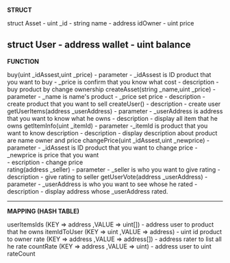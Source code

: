 **STRUCT**

struct Asset
	- uint _id
	- string name
	- address  idOwner
	- uint price


struct User
	- address wallet
	- uint balance
---


**FUNCTION**

buy(uint _idAssest,uint _price) 
	- parameter
		- _idAssest is ID product that you want to buy
		- _price is confirm that you know what cost
	- description 
		- buy product by change ownership
createAsset(string _name,uint _price)
	- parameter
		- _name is name's product
		- _price set price
	- description
		- create product that you want to sell
createUser()
	- description
		- create user 
getUserItems(address _userAddress)
	- parameter
		- _userAddress is address that you want to know what he owns
	- description
		- display all item that he owns
getItemInfo(uint _itemId)
	- parameter
		-_itemId is product that you want to know description
	- description
		- display description about product are name owner and price
changePrice(uint _idAssest,uint _newprice)
	- parameter
		- _idAssest is ID product that you want to change price
		- _newprice is price that you want	
	- escription
		- change price		
rating(address _seller)
	- parameter
		- _seller is who you want to give rating
	- description
		- give rating to seller
getUserVote(address _userAddress)
	- parameter
		- _userAddress is who you want to see whose he rated
	- description
		- display address whose _userAddress rated.

---

**MAPPING (HASH TABLE)**

userItemsIds (KEY => address ,VALUE => uint[])
	- address user to product that he owns
itemIdToUser (KEY => uint ,VALUE => address)
	- uint id product to owner
rate (KEY => address ,VALUE => address[])
	- address rater to list all he rate
countRate (KEY => address ,VALUE => uint)
	- address user to uint rateCount
